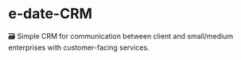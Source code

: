 # e-date-CRM
🗃️ Simple CRM for communication between client and small/medium enterprises with customer-facing services.
